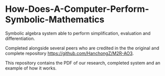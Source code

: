 # How-Does-A-Computer-Perform-Symbolic-Mathematics
Symbolic algebra system able to perform simplification, evaluation and differentiation.

Completed alongside several peers who are credited in the the original and complete repository https://github.com/HanchongZ/M2R-AO3.

This repository contains the PDF of our research, completed system and an example of how it works.
